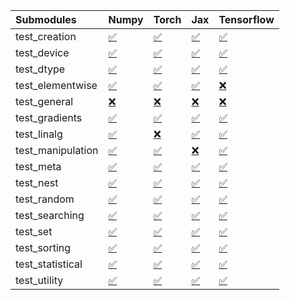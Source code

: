 | Submodules        | Numpy                                                                                                                           | Torch                                                                                                                           | Jax                                                                                                                             | Tensorflow                                                                                                                      |
|:------------------|:--------------------------------------------------------------------------------------------------------------------------------|:--------------------------------------------------------------------------------------------------------------------------------|:--------------------------------------------------------------------------------------------------------------------------------|:--------------------------------------------------------------------------------------------------------------------------------|
| test_creation     | <a href="https://github.com/unifyai/ivy/runs/8109746361?check_suite_focus=true" rel="noopener noreferrer" target="_blank">✅</a> | <a href="https://github.com/unifyai/ivy/runs/8109748744?check_suite_focus=true" rel="noopener noreferrer" target="_blank">✅</a> | <a href="https://github.com/unifyai/ivy/runs/8109751088?check_suite_focus=true" rel="noopener noreferrer" target="_blank">✅</a> | <a href="https://github.com/unifyai/ivy/runs/8109752957?check_suite_focus=true" rel="noopener noreferrer" target="_blank">✅</a> |
| test_device       | <a href="https://github.com/unifyai/ivy/runs/8109746528?check_suite_focus=true" rel="noopener noreferrer" target="_blank">✅</a> | <a href="https://github.com/unifyai/ivy/runs/8109748923?check_suite_focus=true" rel="noopener noreferrer" target="_blank">✅</a> | <a href="https://github.com/unifyai/ivy/runs/8109751215?check_suite_focus=true" rel="noopener noreferrer" target="_blank">✅</a> | <a href="https://github.com/unifyai/ivy/runs/8109753091?check_suite_focus=true" rel="noopener noreferrer" target="_blank">✅</a> |
| test_dtype        | <a href="https://github.com/unifyai/ivy/runs/8109746668?check_suite_focus=true" rel="noopener noreferrer" target="_blank">✅</a> | <a href="https://github.com/unifyai/ivy/runs/8109749192?check_suite_focus=true" rel="noopener noreferrer" target="_blank">✅</a> | <a href="https://github.com/unifyai/ivy/runs/8109751350?check_suite_focus=true" rel="noopener noreferrer" target="_blank">✅</a> | <a href="https://github.com/unifyai/ivy/runs/8109753243?check_suite_focus=true" rel="noopener noreferrer" target="_blank">✅</a> |
| test_elementwise  | <a href="https://github.com/unifyai/ivy/runs/8109746805?check_suite_focus=true" rel="noopener noreferrer" target="_blank">✅</a> | <a href="https://github.com/unifyai/ivy/runs/8109749319?check_suite_focus=true" rel="noopener noreferrer" target="_blank">✅</a> | <a href="https://github.com/unifyai/ivy/runs/8109751490?check_suite_focus=true" rel="noopener noreferrer" target="_blank">✅</a> | <a href="https://github.com/unifyai/ivy/runs/8109753393?check_suite_focus=true" rel="noopener noreferrer" target="_blank">❌</a> |
| test_general      | <a href="https://github.com/unifyai/ivy/runs/8109746982?check_suite_focus=true" rel="noopener noreferrer" target="_blank">❌</a> | <a href="https://github.com/unifyai/ivy/runs/8109749444?check_suite_focus=true" rel="noopener noreferrer" target="_blank">❌</a> | <a href="https://github.com/unifyai/ivy/runs/8109751574?check_suite_focus=true" rel="noopener noreferrer" target="_blank">❌</a> | <a href="https://github.com/unifyai/ivy/runs/8109753535?check_suite_focus=true" rel="noopener noreferrer" target="_blank">❌</a> |
| test_gradients    | <a href="https://github.com/unifyai/ivy/runs/8109747183?check_suite_focus=true" rel="noopener noreferrer" target="_blank">✅</a> | <a href="https://github.com/unifyai/ivy/runs/8109749542?check_suite_focus=true" rel="noopener noreferrer" target="_blank">✅</a> | <a href="https://github.com/unifyai/ivy/runs/8109751684?check_suite_focus=true" rel="noopener noreferrer" target="_blank">✅</a> | <a href="https://github.com/unifyai/ivy/runs/8109753662?check_suite_focus=true" rel="noopener noreferrer" target="_blank">✅</a> |
| test_linalg       | <a href="https://github.com/unifyai/ivy/runs/8109747329?check_suite_focus=true" rel="noopener noreferrer" target="_blank">✅</a> | <a href="https://github.com/unifyai/ivy/runs/8109749636?check_suite_focus=true" rel="noopener noreferrer" target="_blank">❌</a> | <a href="https://github.com/unifyai/ivy/runs/8109751802?check_suite_focus=true" rel="noopener noreferrer" target="_blank">✅</a> | <a href="https://github.com/unifyai/ivy/runs/8109753804?check_suite_focus=true" rel="noopener noreferrer" target="_blank">✅</a> |
| test_manipulation | <a href="https://github.com/unifyai/ivy/runs/8109747482?check_suite_focus=true" rel="noopener noreferrer" target="_blank">✅</a> | <a href="https://github.com/unifyai/ivy/runs/8109749747?check_suite_focus=true" rel="noopener noreferrer" target="_blank">✅</a> | <a href="https://github.com/unifyai/ivy/runs/8109751919?check_suite_focus=true" rel="noopener noreferrer" target="_blank">❌</a> | <a href="https://github.com/unifyai/ivy/runs/8109753920?check_suite_focus=true" rel="noopener noreferrer" target="_blank">✅</a> |
| test_meta         | <a href="https://github.com/unifyai/ivy/runs/8109747604?check_suite_focus=true" rel="noopener noreferrer" target="_blank">✅</a> | <a href="https://github.com/unifyai/ivy/runs/8109749875?check_suite_focus=true" rel="noopener noreferrer" target="_blank">✅</a> | <a href="https://github.com/unifyai/ivy/runs/8109752021?check_suite_focus=true" rel="noopener noreferrer" target="_blank">✅</a> | <a href="https://github.com/unifyai/ivy/runs/8109754047?check_suite_focus=true" rel="noopener noreferrer" target="_blank">✅</a> |
| test_nest         | <a href="https://github.com/unifyai/ivy/runs/8109747718?check_suite_focus=true" rel="noopener noreferrer" target="_blank">✅</a> | <a href="https://github.com/unifyai/ivy/runs/8109750018?check_suite_focus=true" rel="noopener noreferrer" target="_blank">✅</a> | <a href="https://github.com/unifyai/ivy/runs/8109752117?check_suite_focus=true" rel="noopener noreferrer" target="_blank">✅</a> | <a href="https://github.com/unifyai/ivy/runs/8109754165?check_suite_focus=true" rel="noopener noreferrer" target="_blank">✅</a> |
| test_random       | <a href="https://github.com/unifyai/ivy/runs/8109747830?check_suite_focus=true" rel="noopener noreferrer" target="_blank">✅</a> | <a href="https://github.com/unifyai/ivy/runs/8109750151?check_suite_focus=true" rel="noopener noreferrer" target="_blank">✅</a> | <a href="https://github.com/unifyai/ivy/runs/8109752244?check_suite_focus=true" rel="noopener noreferrer" target="_blank">✅</a> | <a href="https://github.com/unifyai/ivy/runs/8109754275?check_suite_focus=true" rel="noopener noreferrer" target="_blank">✅</a> |
| test_searching    | <a href="https://github.com/unifyai/ivy/runs/8109747962?check_suite_focus=true" rel="noopener noreferrer" target="_blank">✅</a> | <a href="https://github.com/unifyai/ivy/runs/8109750287?check_suite_focus=true" rel="noopener noreferrer" target="_blank">✅</a> | <a href="https://github.com/unifyai/ivy/runs/8109752351?check_suite_focus=true" rel="noopener noreferrer" target="_blank">✅</a> | <a href="https://github.com/unifyai/ivy/runs/8109754394?check_suite_focus=true" rel="noopener noreferrer" target="_blank">✅</a> |
| test_set          | <a href="https://github.com/unifyai/ivy/runs/8109748073?check_suite_focus=true" rel="noopener noreferrer" target="_blank">✅</a> | <a href="https://github.com/unifyai/ivy/runs/8109750408?check_suite_focus=true" rel="noopener noreferrer" target="_blank">✅</a> | <a href="https://github.com/unifyai/ivy/runs/8109752461?check_suite_focus=true" rel="noopener noreferrer" target="_blank">✅</a> | <a href="https://github.com/unifyai/ivy/runs/8109754503?check_suite_focus=true" rel="noopener noreferrer" target="_blank">✅</a> |
| test_sorting      | <a href="https://github.com/unifyai/ivy/runs/8109748237?check_suite_focus=true" rel="noopener noreferrer" target="_blank">✅</a> | <a href="https://github.com/unifyai/ivy/runs/8109750533?check_suite_focus=true" rel="noopener noreferrer" target="_blank">✅</a> | <a href="https://github.com/unifyai/ivy/runs/8109752579?check_suite_focus=true" rel="noopener noreferrer" target="_blank">✅</a> | <a href="https://github.com/unifyai/ivy/runs/8109754638?check_suite_focus=true" rel="noopener noreferrer" target="_blank">✅</a> |
| test_statistical  | <a href="https://github.com/unifyai/ivy/runs/8109748390?check_suite_focus=true" rel="noopener noreferrer" target="_blank">✅</a> | <a href="https://github.com/unifyai/ivy/runs/8109750687?check_suite_focus=true" rel="noopener noreferrer" target="_blank">✅</a> | <a href="https://github.com/unifyai/ivy/runs/8109752676?check_suite_focus=true" rel="noopener noreferrer" target="_blank">✅</a> | <a href="https://github.com/unifyai/ivy/runs/8109754762?check_suite_focus=true" rel="noopener noreferrer" target="_blank">✅</a> |
| test_utility      | <a href="https://github.com/unifyai/ivy/runs/8109748549?check_suite_focus=true" rel="noopener noreferrer" target="_blank">✅</a> | <a href="https://github.com/unifyai/ivy/runs/8109750900?check_suite_focus=true" rel="noopener noreferrer" target="_blank">✅</a> | <a href="https://github.com/unifyai/ivy/runs/8109752804?check_suite_focus=true" rel="noopener noreferrer" target="_blank">✅</a> | <a href="https://github.com/unifyai/ivy/runs/8109754885?check_suite_focus=true" rel="noopener noreferrer" target="_blank">✅</a> |